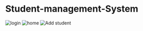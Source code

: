 

# Student-management-System
![login](https://user-images.githubusercontent.com/75174877/127668065-9dee7f99-2102-417c-8aa9-afc3a180ab80.jpg)
![home](https://user-images.githubusercontent.com/75174877/127673960-d2a9752f-c353-406f-abd3-d9f0db19ed87.jpg)
![Add student](https://user-images.githubusercontent.com/75174877/127674311-13a22bd6-e930-435a-8a54-f5e115408605.jpg)
